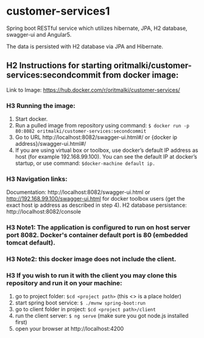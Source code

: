 # customer-services1
Spring boot RESTful service which utilizes hibernate, JPA, H2 database, swagger-ui and Angular5.

The data is persisted with H2 database via JPA and Hibernate. 

## H2 Instructions for starting oritmalki/customer-services:secondcommit from docker image:

Link to Image: https://hub.docker.com/r/oritmalki/customer-services/

### H3 Running the image:

1. Start docker.
2. Run a pulled image from repository using command: ```$ docker run -p 80:8082 oritmalki/customer-services:secondcommit```
3. Go to URL http://localhost:8082/swagger-ui.html#/ or {docker ip address}/swagger-ui.html#/
4. If you are using virtual box or toolbox, use docker’s default IP address as host (for example 192.168.99.100). You can see the default IP at docker’s startup, or use command: ```$docker-machine default ip.```

### H3 Navigation links:
Documentation: http://localhost:8082/swagger-ui.html or http://192.168.99.100/swagger-ui.html for docker toolbox users (get the exact host ip address as described in step 4).
H2 database persistance: http://localhost:8082/console

### H3 Note1: The application is configured to run on host server port 8082. Docker's container default port is 80 (embedded tomcat default).

### H3 Note2: this docker image does not include the client.
### H3 If you wish to run it with the client you may clone this repository and run it on your machine:
1. go to project folder: ```$cd <project path>``` (this <> is a place holder)
2. start spring boot service: ```$ ./mvnw spring-boot:run```
3. go to client folder in project: ```$cd <project path>/client```
4. run the client server: ```$ ng serve``` (make sure you got node.js installed first)
5. open your browser at http://localhost:4200

